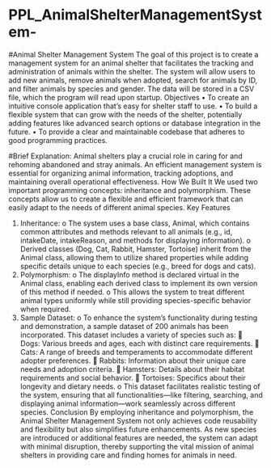 # PPL_AnimalShelterManagementSystem-
#Animal Shelter Management System
The goal of this project is to create a management system for an animal shelter that facilitates the tracking and administration of animals within the shelter. The system will allow users to add new animals, remove animals when adopted, search for animals by ID, and filter animals by species and gender. The data will be stored in a CSV file, which the program will read upon startup.
Objectives
•	To create an intuitive console application that’s easy for shelter staff to use.
•	To build a flexible system that can grow with the needs of the shelter, potentially adding features like advanced search options or database integration in the future.
•	To provide a clear and maintainable codebase that adheres to good programming practices.


#Brief Explanation:
Animal shelters play a crucial role in caring for and rehoming abandoned and stray animals. An efficient management system is essential for organizing animal information, tracking adoptions, and maintaining overall operational effectiveness.
How We Built It
We used two important programming concepts: inheritance and polymorphism. These concepts allow us to create a flexible and efficient framework that can easily adapt to the needs of different animal species.
Key Features
1.	Inheritance:
o	The system uses a base class, Animal, which contains common attributes and methods relevant to all animals (e.g., id, intakeDate, intakeReason, and methods for displaying information).
o	Derived classes (Dog, Cat, Rabbit, Hamster, Tortoise) inherit from the Animal class, allowing them to utilize shared properties while adding specific details unique to each species (e.g., breed for dogs and cats).
2.	Polymorphism:
o	The displayInfo method is declared virtual in the Animal class, enabling each derived class to implement its own version of this method if needed.
o	This allows the system to treat different animal types uniformly while still providing species-specific behavior when required.
3.	Sample Dataset:
o	To enhance the system’s functionality during testing and demonstration, a sample dataset of 200 animals has been incorporated. This dataset includes a variety of species such as:
	Dogs: Various breeds and ages, each with distinct care requirements.
	Cats: A range of breeds and temperaments to accommodate different adopter preferences.
	Rabbits: Information about their unique care needs and adoption criteria.
	Hamsters: Details about their habitat requirements and social behavior.
	Tortoises: Specifics about their longevity and dietary needs.
o	This dataset facilitates realistic testing of the system, ensuring that all functionalities—like filtering, searching, and displaying animal information—work seamlessly across different species.
Conclusion
By employing inheritance and polymorphism, the Animal Shelter Management System not only achieves code reusability and flexibility but also simplifies future enhancements. As new species are introduced or additional features are needed, the system can adapt with minimal disruption, thereby supporting the vital mission of animal shelters in providing care and finding homes for animals in need.


